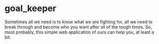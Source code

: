 # goal_keeper
Sometimes all we need is to know what we are fighting for, all we need to break through and become who you want after all of the tough times. So, most probably, this simple web application of ours can help you, at least a bit.

